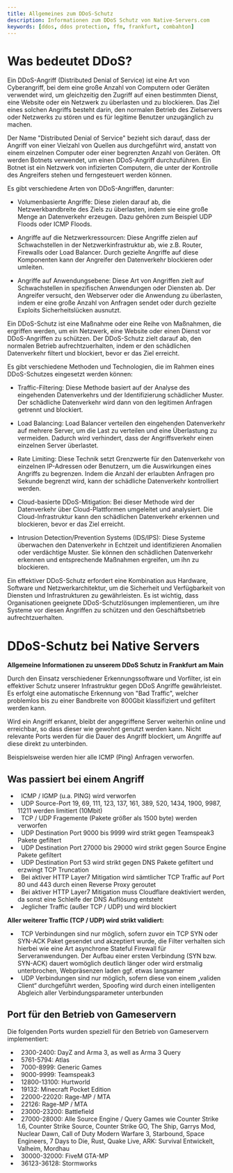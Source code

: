 ```yaml
---
title: Allgemeines zum DDoS-Schutz
description: Informationen zum DDoS Schutz von Native-Servers.com
keywords: [ddos, ddos protection, ffm, frankfurt, combahton]
---
```


Was bedeutet DDoS?
=================================

Ein DDoS-Angriff (Distributed Denial of Service) ist eine Art von Cyberangriff, bei dem eine große Anzahl von Computern oder Geräten verwendet wird, um gleichzeitig den Zugriff auf einen bestimmten Dienst, eine Website oder ein Netzwerk zu überlasten und zu blockieren. Das Ziel eines solchen Angriffs besteht darin, den normalen Betrieb des Zielservers oder Netzwerks zu stören und es für legitime Benutzer unzugänglich zu machen.

Der Name "Distributed Denial of Service" bezieht sich darauf, dass der Angriff von einer Vielzahl von Quellen aus durchgeführt wird, anstatt von einem einzelnen Computer oder einer begrenzten Anzahl von Geräten. Oft werden Botnets verwendet, um einen DDoS-Angriff durchzuführen. Ein Botnet ist ein Netzwerk von infizierten Computern, die unter der Kontrolle des Angreifers stehen und ferngesteuert werden können.

Es gibt verschiedene Arten von DDoS-Angriffen, darunter:

- Volumenbasierte Angriffe: Diese zielen darauf ab, die Netzwerkbandbreite des Ziels zu überlasten, indem sie eine große Menge an Datenverkehr erzeugen. Dazu gehören zum Beispiel UDP Floods oder ICMP Floods.

- Angriffe auf die Netzwerkressourcen: Diese Angriffe zielen auf Schwachstellen in der Netzwerkinfrastruktur ab, wie z.B. Router, Firewalls oder Load Balancer. Durch gezielte Angriffe auf diese Komponenten kann der Angreifer den Datenverkehr blockieren oder umleiten.

- Angriffe auf Anwendungsebene: Diese Art von Angriffen zielt auf Schwachstellen in spezifischen Anwendungen oder Diensten ab. Der Angreifer versucht, den Webserver oder die Anwendung zu überlasten, indem er eine große Anzahl von Anfragen sendet oder durch gezielte Exploits Sicherheitslücken ausnutzt.

Ein DDoS-Schutz ist eine Maßnahme oder eine Reihe von Maßnahmen, die ergriffen werden, um ein Netzwerk, eine Website oder einen Dienst vor DDoS-Angriffen zu schützen. Der DDoS-Schutz zielt darauf ab, den normalen Betrieb aufrechtzuerhalten, indem er den schädlichen Datenverkehr filtert und blockiert, bevor er das Ziel erreicht.

Es gibt verschiedene Methoden und Technologien, die im Rahmen eines DDoS-Schutzes eingesetzt werden können:

- Traffic-Filtering: Diese Methode basiert auf der Analyse des eingehenden Datenverkehrs und der Identifizierung schädlicher Muster. Der schädliche Datenverkehr wird dann von den legitimen Anfragen getrennt und blockiert.

- Load Balancing: Load Balancer verteilen den eingehenden Datenverkehr auf mehrere Server, um die Last zu verteilen und eine Überlastung zu vermeiden. Dadurch wird verhindert, dass der Angriffsverkehr einen einzelnen Server überlastet.

- Rate Limiting: Diese Technik setzt Grenzwerte für den Datenverkehr von einzelnen IP-Adressen oder Benutzern, um die Auswirkungen eines Angriffs zu begrenzen. Indem die Anzahl der erlaubten Anfragen pro Sekunde begrenzt wird, kann der schädliche Datenverkehr kontrolliert werden.

- Cloud-basierte DDoS-Mitigation: Bei dieser Methode wird der Datenverkehr über Cloud-Plattformen umgeleitet und analysiert. Die Cloud-Infrastruktur kann den schädlichen Datenverkehr erkennen und blockieren, bevor er das Ziel erreicht.

- Intrusion Detection/Prevention Systems (IDS/IPS): Diese Systeme überwachen den Datenverkehr in Echtzeit und identifizieren Anomalien oder verdächtige Muster. Sie können den schädlichen Datenverkehr erkennen und entsprechende Maßnahmen ergreifen, um ihn zu blockieren.

Ein effektiver DDoS-Schutz erfordert eine Kombination aus Hardware, Software und Netzwerkarchitektur, um die Sicherheit und Verfügbarkeit von Diensten und Infrastrukturen zu gewährleisten. Es ist wichtig, dass Organisationen geeignete DDoS-Schutzlösungen implementieren, um ihre Systeme vor diesen Angriffen zu schützen und den Geschäftsbetrieb aufrechtzuerhalten.



DDoS-Schutz bei Native Servers
=================================

**Allgemeine Informationen zu unserem DDoS Schutz in Frankfurt am Main**

Durch den Einsatz verschiedener Erkennungssoftware und Vorfilter, ist ein effektiver Schutz unserer Infrastruktur gegen DDoS Angriffe gewährleistet. Es erfolgt eine automatische Erkennung von "Bad Traffic", welcher problemlos bis zu einer Bandbreite von 800Gbit klassifiziert und gefiltert werden kann.

Wird ein Angriff erkannt, bleibt der angegriffene Server weiterhin online und erreichbar, so dass dieser wie gewohnt genutzt werden kann. Nicht relevante Ports werden für die Dauer des Angriff blockiert, um Angriffe auf diese direkt zu unterbinden.

Beispielsweise werden hier alle ICMP (Ping) Anfragen verworfen.

Was passiert bei einem Angriff
------------------------------

*     ICMP / IGMP (u.a. PING) wird verworfen
*     UDP Source-Port 19, 69, 111, 123, 137, 161, 389, 520, 1434, 1900, 9987, 11211 werden limitiert (10Mbit)
*     TCP / UDP Fragemente (Pakete größer als 1500 byte) werden verworfen
*     UDP Destination Port 9000 bis 9999 wird strikt gegen Teamspeak3 Pakete gefiltert
*     UDP Destination Port 27000 bis 29000 wird strikt gegen Source Engine Pakete gefiltert
*     UDP Destination Port 53 wird strikt gegen DNS Pakete gefiltert und erzwingt TCP Truncation
*     Bei aktiver HTTP Layer7 Mitigation wird sämtlicher TCP Traffic auf Port 80 und 443 durch einen Reverse Proxy geroutet
*     Bei aktiver HTTP Layer7 Mitigation muss Cloudflare deaktiviert werden, da sonst eine Schleife der DNS Auflösung entsteht
*     Jeglicher Traffic (außer TCP / UDP) und wird blockiert

**Aller weiterer Traffic (TCP / UDP) wird strikt validiert:**

*     TCP Verbindungen sind nur möglich, sofern zuvor ein TCP SYN oder SYN-ACK Paket gesendet und akzeptiert wurde, die Filter verhalten sich hierbei wie eine Art asynchrone Stateful Firewall für Serveranwendungen. Der Aufbau einer ersten Verbindung (SYN bzw. SYN-ACK) dauert womöglich deutlich länger oder wird erstmalig unterbrochen, Webpräsenzen laden ggf. etwas langsamer
*     UDP Verbindungen sind nur möglich, sofern diese von einem „validen Client“ durchgeführt werden, Spoofing wird durch einen intelligenten Abgleich aller Verbindungsparameter unterbunden

Port für den Betrieb von Gameservern
------------------------------------

Die folgenden Ports wurden speziell für den Betrieb von Gameservern implementiert:

*     2300-2400: DayZ and Arma 3, as well as Arma 3 Query
*     5761-5794: Atlas
*     7000-8999: Generic Games
*     9000-9999: Teamspeak3
*     12800-13100: Hurtworld
*     19132: Minecraft Pocket Edition
*     22000-22020: Rage-MP / MTA
*     22126: Rage-MP / MTA
*     23000-23200: Battlefield
*     27000-28000: Alle Source Engine / Query Games wie Counter Strike 1.6, Counter Strike Source, Counter Strike GO, The Ship, Garrys Mod, Nuclear Dawn, Call of Duty Modern Warfare 3, Starbound, Space Engineers, 7 Days to Die, Rust, Quake Live, ARK: Survival Entwickelt, Valheim, Mordhau
*     30000-32000: FiveM GTA-MP
*     36123-36128: Stormworks